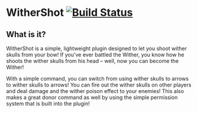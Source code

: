 WitherShot [![Build Status](https://travis-ci.org/jflory7/WitherShot.svg)](https://travis-ci.org/jflory7/WitherShot)
=========

What is it?
-----------
WitherShot is a simple, lightweight plugin designed to let you shoot wither skulls from your bow! If you've ever battled the Wither, you know how he shoots the wither skulls from his head – well, now you can become the Wither!

With a simple command, you can switch from using wither skulls to arrows to wither skulls to arrows! You can fire out the wither skulls on other players and deal damage and the wither poison effect to your enemies! This also makes a great donor command as well by using the simple permission system that is built into the plugin!
